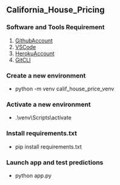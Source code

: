 ## California_House_Pricing

### Software and Tools Requirement
1. [GithubAccount](https://github.com/)
2. [VSCode](https://code.visualstudio.com/) 
3. [HerokuAccount](https://heroku.com/)
4. [GitCLI](https://git-scm.com/book/en/v2/Getting-Started-The-Command-Line)


### Create a new environment
* python -m venv calif_house_price_venv

### Activate a new environment
* .\venv\Scripts\activate

### Install requirements.txt
* pip install requirements.txt

### Launch app and test predictions
* python app.py

